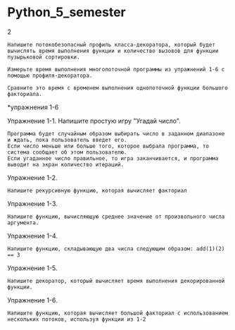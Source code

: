 # Python_5_semester

2 

    Напишите потокобезопасный профиль класса-декоратора, который будет вычислять время выполнения функции и количество вызовов для функции пузырьковой сортировки. 
    
    Измерьте время выполнения многопоточной программы из упражнений 1-6 с помощью профиля-декоратора. 
    
    Сравните это время с временем выполнения однопоточной функции большого факториала.

*упражнения 1-6 

Упражнение 1-1. Напишите простую игру "Угадай число".

    Программа будет случайным образом выбирать число в заданном диапазоне и ждать, пока пользователь введет его.
    Если число меньше или больше того, которое выбрала программа, то система сообщает об этом пользователю.
    Если угаданное число правильное, то игра заканчивается, и программа выводит на экран количество итераций.

Упражнение 1-2. 

    Напишите рекурсивную функцию, которая вычисляет факториал
Упражнение 1-3. 

    Напишите функцию, вычисляющую среднее значение от произвольного числа аргумента. 

Упражнение 1-4. 

    Напишите функцию, складывающую два числа следующим образом: add(1)(2) == 3

Упражнение 1-5. 

    Напишите декоратор, который вычисляет время выполнения декорированной функции.

Упражнение 1-6. 

    Напишите функцию, которая вычисляет большой факториал с использованием нескольких потоков, используя функции из 1-2
